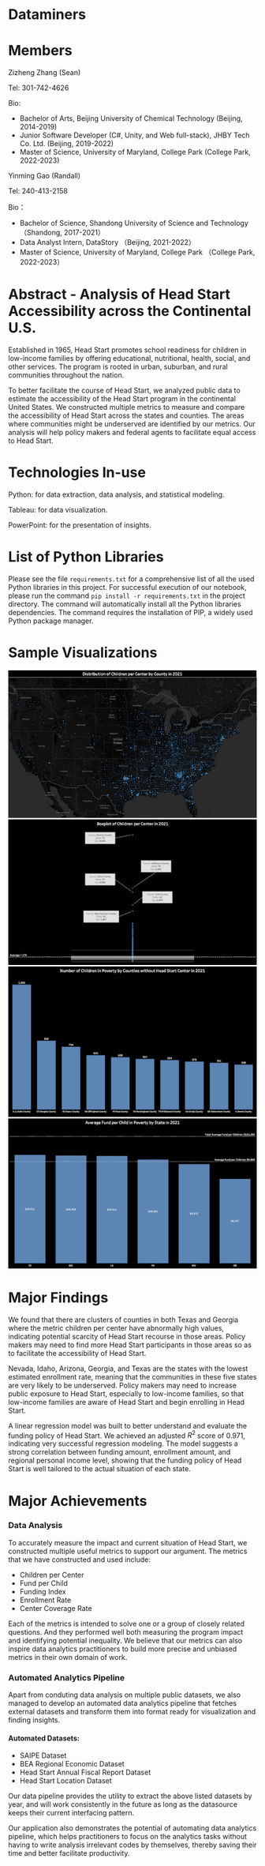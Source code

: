 # Dataminers

# Members
Zizheng  Zhang (Sean)

Tel: 301-742-4626

Bio:
- Bachelor of Arts, Beijing University of Chemical Technology (Beijing, 2014-2019)
- Junior Software Developer (C#, Unity, and Web full-stack), JHBY Tech Co. Ltd. (Beijing, 2019-2022)
- Master of Science, University of Maryland, College Park (College Park, 2022-2023)

Yinming Gao (Randall)

Tel: 240-413-2158

Bio：
- Bachelor of Science, Shandong University of Science and Technology （Shandong, 2017-2021）
- Data Analyst Intern, DataStory （Beijing, 2021-2022）
- Master of Science, University of Maryland, College Park （College Park, 2022-2023）

# Abstract - Analysis of Head Start Accessibility across the Continental U.S.
Established in 1965, Head Start promotes school readiness for children in low-income families by offering educational, nutritional, health, social, and other services. The program is rooted in urban, suburban, and rural communities throughout the nation.

To better facilitate the course of Head Start, we analyzed public data to estimate the accessibility of the Head Start program in the continental United States. We constructed multiple metrics to measure and compare the accessibility of Head Start across the states and counties. The areas where communities might be underserved are identified by our metrics. Our analysis will help policy makers and federal agents to facilitate equal access to Head Start.

# Technologies In-use
Python: for data extraction, data analysis, and statistical modeling.

Tableau: for data visualization.

PowerPoint: for the presentation of insights.

# List of Python Libraries
Please see the file `requirements.txt` for a comprehensive list of all the used Python libraries in this project.
For successful execution of our notebook, please run the command `pip install -r requirements.txt` in the project directory. The command will automatically install all the Python libraries dependencies. The command requires the installation of PIP, a widely used Python package manager.


# Sample Visualizations
<img src='sample_visualization/unnamed.png'>
<img src='sample_visualization/unnamed (1).png'>
<img src='sample_visualization/unnamed (2).png'>
<img src='sample_visualization/unnamed (3).png'>

# Major Findings
We found that there are clusters of counties in both Texas and Georgia where the metric children per center have abnormally high values, indicating potential scarcity of Head Start recourse in those areas. Policy makers may need to find more Head Start participants in those areas so as to facilitate the accessibility of Head Start.

Nevada, Idaho, Arizona, Georgia, and Texas are the states with the lowest estimated enrollment rate, meaning that the communities in these five states are very likely to be underserved. Policy makers may need to increase public exposure to Head Start, especially to low-income families, so that low-income families are aware of Head Start and begin enrolling in Head Start.

A linear regression model was built to better understand and evaluate the funding policy of Head Start. We achieved an adjusted $R^{2}$ score of 0.971, indicating very successful regression modeling. The model suggests a strong correlation between funding amount, enrollment amount, and regional personal income level, showing that the funding policy of Head Start is well tailored to the actual situation of each state.

# Major Achievements
### Data Analysis
To accurately measure the impact and current situation of Head Start, we constructed multiple useful metrics to support our argument. The metrics that we have constructed and used include:
- Children per Center
- Fund per Child
- Funding Index
- Enrollment Rate
- Center Coverage Rate

Each of the metrics is intended to solve one or a group of closely related questions. And they performed well both measuring the program impact and identifying potential inequality. We believe that our metrics can also inspire data analytics practitioners to build more precise and unbiased metrics in their own domain of work.

### Automated Analytics Pipeline
Apart from conduting data analysis on multiple public datasets, we also managed to develop an automated data analytics pipeline that fetches external datasets and transform them into format ready for visualization and finding insights.

#### Automated Datasets:
- SAIPE Dataset
- BEA Regional Economic Dataset
- Head Start Annual Fiscal Report Dataset
- Head Start Location Dataset

Our data pipeline provides the utility to extract the above listed datasets by year, and will work consistently in the future as long as the datasource keeps their current interfacing pattern.

Our application also demonstrates the potential of automating data analytics pipeline, which helps practitioners to focus on the analytics tasks without having to write analysis irrelevant codes by themselves, thereby saving their time and better facilitate productivity.